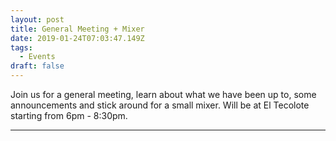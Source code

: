 ```yaml
---
layout: post
title: General Meeting + Mixer
date: 2019-01-24T07:03:47.149Z
tags: 
  - Events
draft: false
---
```


Join us for a general meeting, learn about what we have been up to, some announcements and stick around for a small mixer. Will be at El Tecolote starting from 6pm - 8:30pm.

---
